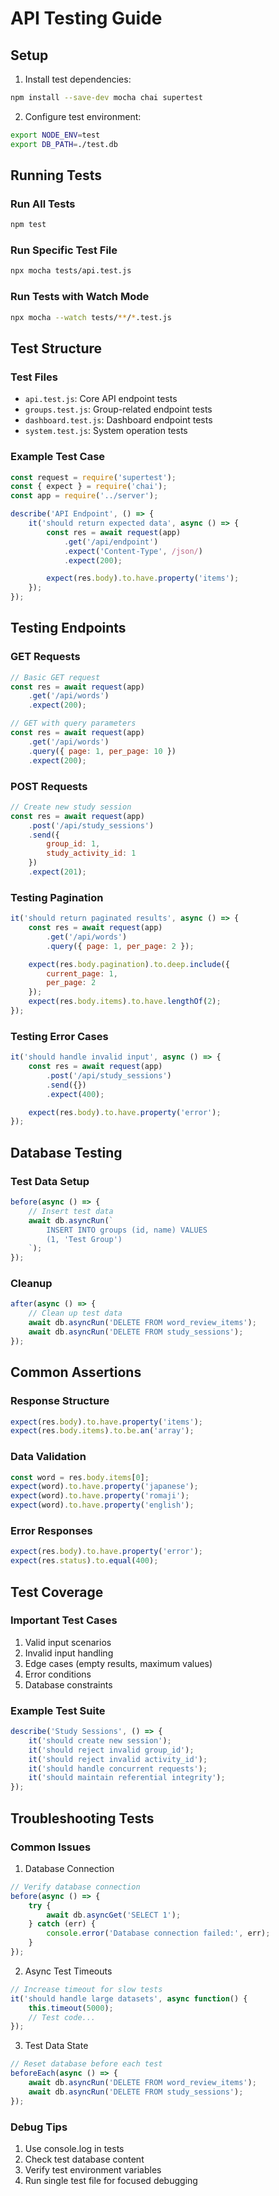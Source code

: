 # API Testing Guide

## Setup

1. Install test dependencies:

```bash
npm install --save-dev mocha chai supertest
```

2. Configure test environment:

```bash
export NODE_ENV=test
export DB_PATH=./test.db
```

## Running Tests

### Run All Tests

```bash
npm test
```

### Run Specific Test File

```bash
npx mocha tests/api.test.js
```

### Run Tests with Watch Mode

```bash
npx mocha --watch tests/**/*.test.js
```

## Test Structure

### Test Files

- `api.test.js`: Core API endpoint tests
- `groups.test.js`: Group-related endpoint tests
- `dashboard.test.js`: Dashboard endpoint tests
- `system.test.js`: System operation tests

### Example Test Case

```javascript
const request = require('supertest');
const { expect } = require('chai');
const app = require('../server');

describe('API Endpoint', () => {
    it('should return expected data', async () => {
        const res = await request(app)
            .get('/api/endpoint')
            .expect('Content-Type', /json/)
            .expect(200);

        expect(res.body).to.have.property('items');
    });
});
```

## Testing Endpoints

### GET Requests

```javascript
// Basic GET request
const res = await request(app)
    .get('/api/words')
    .expect(200);

// GET with query parameters
const res = await request(app)
    .get('/api/words')
    .query({ page: 1, per_page: 10 })
    .expect(200);
```

### POST Requests

```javascript
// Create new study session
const res = await request(app)
    .post('/api/study_sessions')
    .send({
        group_id: 1,
        study_activity_id: 1
    })
    .expect(201);
```

### Testing Pagination

```javascript
it('should return paginated results', async () => {
    const res = await request(app)
        .get('/api/words')
        .query({ page: 1, per_page: 2 });

    expect(res.body.pagination).to.deep.include({
        current_page: 1,
        per_page: 2
    });
    expect(res.body.items).to.have.lengthOf(2);
});
```

### Testing Error Cases

```javascript
it('should handle invalid input', async () => {
    const res = await request(app)
        .post('/api/study_sessions')
        .send({})
        .expect(400);

    expect(res.body).to.have.property('error');
});
```

## Database Testing

### Test Data Setup

```javascript
before(async () => {
    // Insert test data
    await db.asyncRun(`
        INSERT INTO groups (id, name) VALUES
        (1, 'Test Group')
    `);
});
```

### Cleanup

```javascript
after(async () => {
    // Clean up test data
    await db.asyncRun('DELETE FROM word_review_items');
    await db.asyncRun('DELETE FROM study_sessions');
});
```

## Common Assertions

### Response Structure

```javascript
expect(res.body).to.have.property('items');
expect(res.body.items).to.be.an('array');
```

### Data Validation

```javascript
const word = res.body.items[0];
expect(word).to.have.property('japanese');
expect(word).to.have.property('romaji');
expect(word).to.have.property('english');
```

### Error Responses

```javascript
expect(res.body).to.have.property('error');
expect(res.status).to.equal(400);
```

## Test Coverage

### Important Test Cases

1. Valid input scenarios
2. Invalid input handling
3. Edge cases (empty results, maximum values)
4. Error conditions
5. Database constraints

### Example Test Suite

```javascript
describe('Study Sessions', () => {
    it('should create new session');
    it('should reject invalid group_id');
    it('should reject invalid activity_id');
    it('should handle concurrent requests');
    it('should maintain referential integrity');
});
```

## Troubleshooting Tests

### Common Issues

1. Database Connection

```javascript
// Verify database connection
before(async () => {
    try {
        await db.asyncGet('SELECT 1');
    } catch (err) {
        console.error('Database connection failed:', err);
    }
});
```

2. Async Test Timeouts

```javascript
// Increase timeout for slow tests
it('should handle large datasets', async function() {
    this.timeout(5000);
    // Test code...
});
```

3. Test Data State

```javascript
// Reset database before each test
beforeEach(async () => {
    await db.asyncRun('DELETE FROM word_review_items');
    await db.asyncRun('DELETE FROM study_sessions');
});
```

### Debug Tips

1. Use console.log in tests
2. Check test database content
3. Verify test environment variables
4. Run single test file for focused debugging
